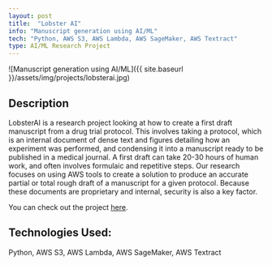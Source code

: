 ```yaml
---
layout: post
title:  "Lobster AI"
info: "Manuscript generation using AI/ML"
tech: "Python, AWS S3, AWS Lambda, AWS SageMaker, AWS Textract"
type: AI/ML Research Project
---
```

![Manuscript generation using AI/ML]({{ site.baseurl }}/assets/img/projects/lobsterai.jpg)

## Description
LobsterAI is a research project looking at how to create a first draft manuscript from a drug trial protocol. This involves taking a protocol, which is an internal document of dense text and figures detailing how an experiment was performed, and condensing it into a manuscript ready to be published in a medical journal. A first draft can take 20-30 hours of human work, and often involves formulaic and repetitive steps. Our research focuses on using AWS tools to create a solution to produce an accurate partial or total rough draft of a manuscript for a given protocol. Because these documents are proprietary and internal, security is also a key factor.

You can check out the project <a href="https://seniorproject.cci.drexel.edu/project/10d8770a-6554-47f5-85bb-c5b98bf1254c/" target="_blank">here</a>.

## Technologies Used:
Python, AWS S3, AWS Lambda, AWS SageMaker, AWS Textract
